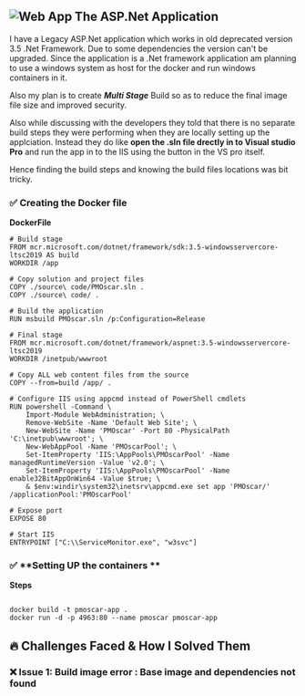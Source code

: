 ## ![Web App](https://img.shields.io/badge/Web%20App-0078D7?style=for-the-badge&logo=googlechrome&logoColor=white) **The ASP.Net Application**

I have a Legacy ASP.Net application which works in old deprecated version 3.5 .Net Framework.
Due to some dependencies the version can't be upgraded. Since the application is a .Net framework application am planning to use a windows system as host for the docker and run windows containers in it.

Also my plan is to create ***Multi Stage*** Build so as to reduce the final image file size and improved security.

Also while discussing with the developers they told that there is no separate build steps they were performing when they are locally setting up the applciation. Instead they do like **open the .sln file drectly in to Visual studio Pro** and run the app in to the IIS using the button in the VS pro itself.

Hence finding the build steps and knowing the build files locations was bit tricky.


### ✅ **Creating the Docker file**
**DockerFile**

````plaintext
# Build stage
FROM mcr.microsoft.com/dotnet/framework/sdk:3.5-windowsservercore-ltsc2019 AS build
WORKDIR /app

# Copy solution and project files
COPY ./source\ code/PMOscar.sln .
COPY ./source\ code/ .

# Build the application
RUN msbuild PMOscar.sln /p:Configuration=Release

# Final stage
FROM mcr.microsoft.com/dotnet/framework/aspnet:3.5-windowsservercore-ltsc2019
WORKDIR /inetpub/wwwroot

# Copy ALL web content files from the source
COPY --from=build /app/ .

# Configure IIS using appcmd instead of PowerShell cmdlets
RUN powershell -Command \
    Import-Module WebAdministration; \
    Remove-WebSite -Name 'Default Web Site'; \
    New-WebSite -Name 'PMOscar' -Port 80 -PhysicalPath 'C:\inetpub\wwwroot'; \
    New-WebAppPool -Name 'PMOscarPool'; \
    Set-ItemProperty 'IIS:\AppPools\PMOscarPool' -Name managedRuntimeVersion -Value 'v2.0'; \
    Set-ItemProperty 'IIS:\AppPools\PMOscarPool' -Name enable32BitAppOnWin64 -Value $true; \
    & $env:windir\system32\inetsrv\appcmd.exe set app 'PMOscar/' /applicationPool:'PMOscarPool'

# Expose port
EXPOSE 80

# Start IIS
ENTRYPOINT ["C:\\ServiceMonitor.exe", "w3svc"]
````

### ✅ **Setting UP the containers **

**Steps**
````Plaintext

docker build -t pmoscar-app .
docker run -d -p 4963:80 --name pmoscar pmoscar-app

````

## 🔥 **Challenges Faced & How I Solved Them**

### ❌ Issue 1: Build image error : Base image and dependencies not found
